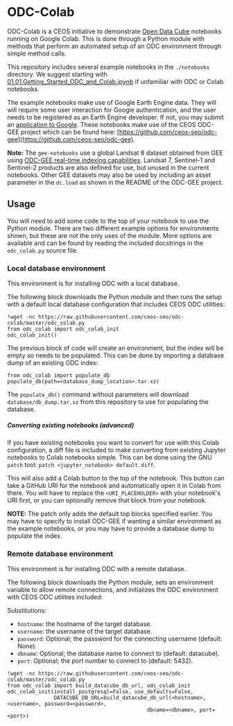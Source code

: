 # ODC-Colab
ODC-Colab is a CEOS initiative to demonstrate [Open Data
Cube](https://www.opendatacube.org/) notebooks running on Google Colab. This is
done through a Python module with methods that perform an automated setup of an
ODC environment through simple method calls.

This repository includes several example notebooks in the `./notebooks`
directory. We suggest starting with
[01.01.Getting\_Started\_ODC\_and\_Colab.ipynb](https://github.com/ceos-seo/odc-colab/blob/master/notebooks/01.01.Getting_Started_ODC_and_Colab.ipynb)
if unfamiliar with ODC or Colab notebooks.

The example notebooks make use of Google Earth Engine data. They will will
require some user interaction for Google authentication, and the user needs to
be registered as an Earth Engine developer. If not, you may submit an
[application to Google](https://signup.earthengine.google.com/). These
notebooks make use of the CEOS ODC-GEE project which can be found here:
[https://github.com/ceos-seo/odc-gee](https://github.com/ceos-seo/odc-gee).

**Note:** The `gee-notebooks` use a global Landsat 8 dataset obtained from GEE
using [ODC-GEE real-time indexing
capabilities](https://github.com/ceos-seo/odc-gee#real-time-indexing).
Landsat 7, Sentinel-1 and Sentinel-2 products are also defined for use, but
unused in the current notebooks. Other GEE datasets may also be used by
including an asset parameter in the `dc.load` as shown in the README of the
ODC-GEE project.

## Usage
You will need to add some code to the top of your notebook to use the Python
module. There are two different example options for environments shown, but
these are not the only uses of the module. More options are available and can
be found by reading the included docstrings in the `odc_colab.py` source file.
### Local database environment
This environment is for installing ODC with a local database.

The following block downloads the Python module and then runs the setup with a
default local database configuration that includes CEOS ODC utilities:

	!wget -nc https://raw.githubusercontent.com/ceos-seo/odc-colab/master/odc_colab.py
	from odc_colab import odc_colab_init
	odc_colab_init()

The previous block of code will create an environment, but the index will be
empty so needs to be populated. This can be done by importing a database dump
of an existing ODC index:

	from odc_colab import populate_db
	populate_db(path=<database_dump_location>.tar.xz)

The `populate_db()` command without parameters will download
`database/db_dump.tar.xz` from this repository to use for populating the
database.

##### Converting existing notebooks (advanced)
If you have existing notebooks you want to convert for use with this Colab
configuration, a diff file is included to make converting from existing Jupyter
notebooks to Colab notebooks simple. This can be done using the GNU `patch`
tool: `patch <jupyter_notebook> default.diff`.

This will also add a Colab button to the top of the notebook. This button can
take a GitHub URI for the notebook and automatically open it in Colab from
there. You will have to replace the `<URI_PLACEHOLDER>` with your notebook's
URI first, or you can optionally remove that block from your notebook.

**NOTE:** The patch only adds the default top blocks specified earlier. You may
have to specify to install ODC-GEE if wanting a similar environment as the
example notebooks, or you may have to provide a database dump to populate the
index.

### Remote database environment
This environment is for installing ODC with a remote database.

The following block downloads the Python module, sets an environment variable
to allow remote connections, and initializes the ODC environment with CEOS ODC
utilities included:

Substitutions:
* `hostname`: the hostname of the target database.
* `username`: the username of the target database.
* `password`: Optional; the password for the connecting username (default: None).
* `dbname`: Optional; the database name to connect to (default: datacube).
* `port`: Optional; the port number to connect to (default: 5432).

```
!wget -nc https://raw.githubusercontent.com/ceos-seo/odc-colab/master/odc_colab.py
from odc_colab import build_datacube_db_url, odc_colab_init
odc_colab_init(install_postgresql=False, use_defaults=False,
               DATACUBE_DB_URL=build_datacube_db_url(<hostname>, <username>, password=<password>,
		                                     dbname=<dbname>, port=<port>)
```
